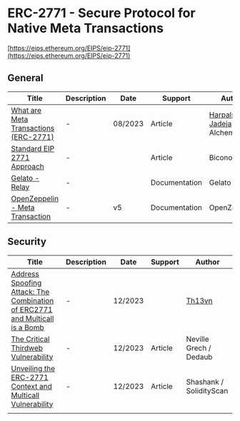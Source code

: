 # ERC-2771 - Secure Protocol for Native Meta Transactions

[https://eips.ethereum.org/EIPS/eip-2771](https://eips.ethereum.org/EIPS/eip-2771)

## General

| Title                                                        | Description | Date    | Support       | Author                                                       |
| ------------------------------------------------------------ | ----------- | ------- | ------------- | ------------------------------------------------------------ |
| [What are Meta Transactions (ERC-2771)](https://www.alchemy.com/overviews/meta-transactions) | -           | 08/2023 | Article       | [Harpalsinh Jadeja](https://www.alchemy.com/author/harpalsinh-jadeja) / Alchemy |
| [Standard EIP 2771 Approach](https://docs-gasless.biconomy.io/products/enable-gasless-transactions/choose-an-approach-to-enable-gasless/eip-2771) | -           |         | Article       | Biconomy                                                     |
| [Gelato - Relay ](https://docs.gelato.network/developer-services/relay) | -           |         | Documentation | Gelato                                                       |
| [OpenZeppelin - Meta Transaction](https://docs.openzeppelin.com/contracts/5.x/api/metatx) | -           | v5      | Documentation | OpenZeppelin                                                 |



## Security

| Title                                                        | Description | Date    | Support | Author                                 |
| ------------------------------------------------------------ | ----------- | ------- | ------- | -------------------------------------- |
| [Address Spoofing Attack: The Combination of ERC2771 and Multicall is a Bomb](https://blog.verichains.io/p/address-spoofing-attack-the-combination) | -           | 12/2023 |         | [Th13vn](https://substack.com/@th13vn) |
| [The Critical Thirdweb Vulnerability](https://dedaub.com/blog/critical-thirdweb-vulnerability) | -           | 12/2023 | Article | Neville Grech / Dedaub                 |
| [Unveiling the ERC-2771 Context and Multicall Vulnerability](https://blog.solidityscan.com/unveiling-the-erc-2771context-and-multicall-vulnerability-f96ffa5b499f) | -           | 12/2023 | Article | Shashank / SolidityScan                |
|                                                              |             |         |         |                                        |

